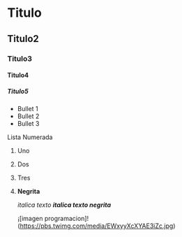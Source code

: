# Titulo
## Titulo2
### Titulo3
#### Titulo4
##### Titulo5

* Bullet 1
* Bullet 2
* Bullet 3

Lista Numerada
1. Uno
2. Dos
3. Tres

4. **Negrita**

   _italica texto_
   ***_italica texto negrita_***

   ¡[imagen programacion]!(https://pbs.twimg.com/media/EWxyyXcXYAE3iZc.jpg)
